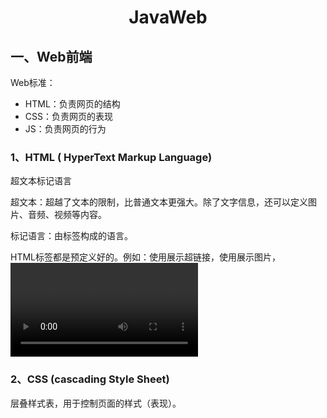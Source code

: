 <h1 align = "center">JavaWeb</h1>

## 一、Web前端

Web标准：

- HTML：负责网页的结构
- CSS：负责网页的表现
- JS：负责网页的行为

### 1、HTML ( HyperText Markup Language)

超文本标记语言

超文本：超越了文本的限制，比普通文本更强大。除了文字信息，还可以定义图片、音频、视频等内容。

标记语言：由标签构成的语言。

HTML标签都是预定义好的。例如：使用<a>展示超链接，使用<img>展示图片，<video>展示视频。HTML代码直接在浏览器中运行，HTML标签由浏览器解析。

### 2、CSS (cascading Style Sheet) 

层叠样式表，用于控制页面的样式（表现）。